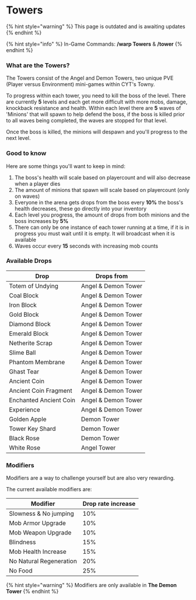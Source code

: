 # Towers

{% hint style="warning" %}
This page is outdated and is awaiting updates
{% endhint %}

{% hint style="info" %}
In-Game Commands: **/warp Towers** & **/tower**
{% endhint %}

### What are the Towers?

The Towers consist of the Angel and Demon Towers, two unique PVE (Player versus Environment) mini-games within CYT's Towny.

To progress within each tower, you need to kill the boss of the level. There are currently **5** levels and each get more difficult with more mobs, damage, knockback resistance and health. Within each level there are **5** waves of 'Minions' that will spawn to help defend the boss, if the boss is killed prior to all waves being completed, the waves are stopped for that level.

Once the boss is killed, the minions will despawn and you'll progress to the next level.

### Good to know

Here are some things you'll want to keep in mind:

1. The boss's health will scale based on playercount and will also decrease when a player dies
2. The amount of minions that spawn will scale based on playercount (only on waves)
3. Everyone in the arena gets drops from the boss every **10%** the boss's health decreases, these go directly into your inventory
4. Each level you progress, the amount of drops from both minions and the boss increases by **5%**
5. There can only be one instance of each tower running at a time, if it is in progress you must wait until it is empty. It will broadcast when it is available
6. Waves occur every **15** seconds with increasing mob counts

### Available Drops

| Drop                   | Drops from          |
| ---------------------- | ------------------- |
| Totem of Undying       | Angel & Demon Tower |
| Coal Block             | Angel & Demon Tower |
| Iron Block             | Angel & Demon Tower |
| Gold Block             | Angel & Demon Tower |
| Diamond Block          | Angel & Demon Tower |
| Emerald Block          | Angel & Demon Tower |
| Netherite Scrap        | Angel & Demon Tower |
| Slime Ball             | Angel & Demon Tower |
| Phantom Membrane       | Angel & Demon Tower |
| Ghast Tear             | Angel & Demon Tower |
| Ancient Coin           | Angel & Demon Tower |
| Ancient Coin Fragment  | Angel & Demon Tower |
| Enchanted Ancient Coin | Angel & Demon Tower |
| Experience             | Angel & Demon Tower |
| Golden Apple           | Demon Tower         |
| Tower Key Shard        | Demon Tower         |
| Black Rose             | Demon Tower         |
| White Rose             | Angel Tower         |

### Modifiers

Modifiers are a way to challenge yourself but are also very rewarding.

The current available modifiers are:

| Modifier                | Drop rate increase |
| ----------------------- | ------------------ |
| Slowness & No jumping   | 10%                |
| Mob Armor Upgrade       | 10%                |
| Mob Weapon Upgrade      | 10%                |
| Blindness               | 15%                |
| Mob Health Increase     | 15%                |
| No Natural Regeneration | 20%                |
| No Food                 | 25%                |

{% hint style="warning" %}
Modifiers are only available in **The Demon Tower**
{% endhint %}
